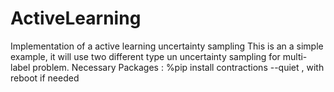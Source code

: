 # ActiveLearning
Implementation of a active learning uncertainty sampling
This is an a simple example, it will use two different type un uncertainty sampling for multi-label problem.
Necessary Packages :
%pip install contractions --quiet          , with reboot if needed